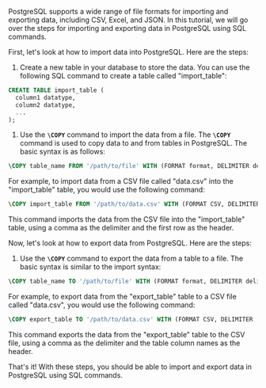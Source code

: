 PostgreSQL supports a wide range of file formats for importing and exporting data, including CSV, Excel, and JSON. In this tutorial, we will go over the steps for importing and exporting data in PostgreSQL using SQL commands.

First, let's look at how to import data into PostgreSQL. Here are the steps:

1. Create a new table in your database to store the data. You can use the following SQL command to create a table called "import_table":

```sql
CREATE TABLE import_table (
  column1 datatype,
  column2 datatype,
  ...
);
```

1. Use the **`\COPY`** command to import the data from a file. The **`\COPY`** command is used to copy data to and from tables in PostgreSQL. The basic syntax is as follows:

```sql
\COPY table_name FROM '/path/to/file' WITH (FORMAT format, DELIMITER delimiter, HEADER header);
```

For example, to import data from a CSV file called "data.csv" into the "import_table" table, you would use the following command:

```sql
\COPY import_table FROM '/path/to/data.csv' WITH (FORMAT CSV, DELIMITER ',', HEADER true);
```

This command imports the data from the CSV file into the "import_table" table, using a comma as the delimiter and the first row as the header.

Now, let's look at how to export data from PostgreSQL. Here are the steps:

1. Use the **`\COPY`** command to export the data from a table to a file. The basic syntax is similar to the import syntax:

```sql
\COPY table_name TO '/path/to/file' WITH (FORMAT format, DELIMITER delimiter, HEADER header);
```

For example, to export data from the "export_table" table to a CSV file called "data.csv", you would use the following command:

```sql
\COPY export_table TO '/path/to/data.csv' WITH (FORMAT CSV, DELIMITER ',', HEADER true);
```

This command exports the data from the "export_table" table to the CSV file, using a comma as the delimiter and the table column names as the header.

That's it! With these steps, you should be able to import and export data in PostgreSQL using SQL commands.